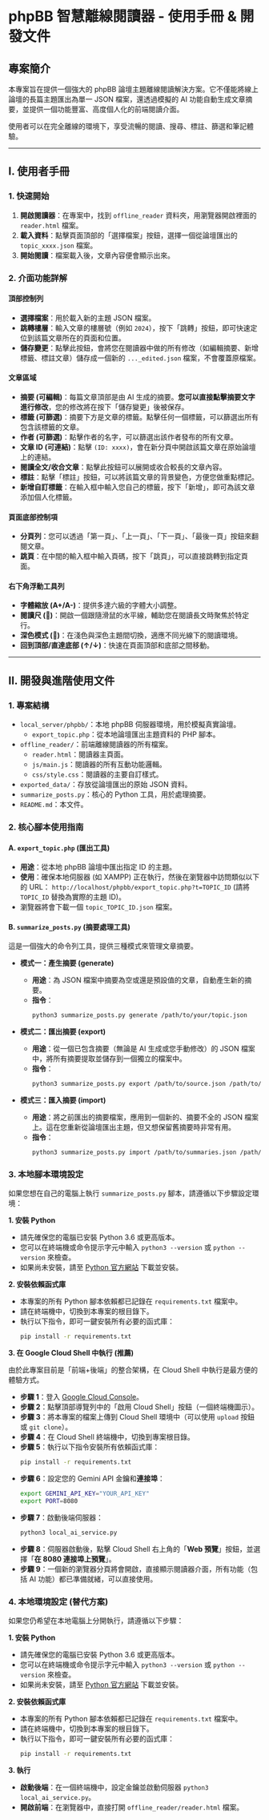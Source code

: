 
# phpBB 智慧離線閱讀器 - 使用手冊 & 開發文件

## 專案簡介

本專案旨在提供一個強大的 phpBB 論壇主題離線閱讀解決方案。它不僅能將線上論壇的長篇主題匯出為單一 JSON 檔案，還透過模擬的 AI 功能自動生成文章摘要，並提供一個功能豐富、高度個人化的前端閱讀介面。

使用者可以在完全離線的環境下，享受流暢的閱讀、搜尋、標註、篩選和筆記體驗。

---

## I. 使用者手冊

### 1. 快速開始

1.  **開啟閱讀器**：在專案中，找到 `offline_reader` 資料夾，用瀏覽器開啟裡面的 `reader.html` 檔案。
2.  **載入資料**：點擊頁面頂部的「選擇檔案」按鈕，選擇一個從論壇匯出的 `topic_xxxx.json` 檔案。
3.  **開始閱讀**：檔案載入後，文章內容便會顯示出來。

### 2. 介面功能詳解

#### 頂部控制列

*   **選擇檔案**：用於載入新的主題 JSON 檔案。
*   **跳轉樓層**：輸入文章的樓層號（例如 `2024`），按下「跳轉」按鈕，即可快速定位到該篇文章所在的頁面和位置。
*   **儲存變更**：點擊此按鈕，會將您在閱讀器中做的所有修改（如編輯摘要、新增標籤、標註文章）儲存成一個新的 `..._edited.json` 檔案，不會覆蓋原檔案。

#### 文章區域

*   **摘要 (可編輯)**：每篇文章頂部是由 AI 生成的摘要。**您可以直接點擊摘要文字進行修改**，您的修改將在按下「儲存變更」後被保存。
*   **標籤 (可篩選)**：摘要下方是文章的標籤。點擊任何一個標籤，可以篩選出所有包含該標籤的文章。
*   **作者 (可篩選)**：點擊作者的名字，可以篩選出該作者發布的所有文章。
*   **文章 ID (可連結)**：點擊 `(ID: xxxx)`，會在新分頁中開啟該篇文章在原始論壇上的連結。
*   **閱讀全文/收合文章**：點擊此按鈕可以展開或收合較長的文章內容。
*   **標註**：點擊「標註」按鈕，可以將該篇文章的背景變色，方便您做重點標記。
*   **新增自訂標籤**：在輸入框中輸入您自己的標籤，按下「新增」，即可為該文章添加個人化標籤。

#### 頁面底部控制項

*   **分頁列**：您可以透過「第一頁」、「上一頁」、「下一頁」、「最後一頁」按鈕來翻閱文章。
*   **跳頁**：在中間的輸入框中輸入頁碼，按下「跳頁」，可以直接跳轉到指定頁面。

#### 右下角浮動工具列

*   **字體縮放 (A+/A-)**：提供多達六級的字體大小調整。
*   **閱讀尺 (📏)**：開啟一個跟隨滑鼠的水平線，輔助您在閱讀長文時聚焦於特定行。
*   **深色模式 (🌙)**：在淺色與深色主題間切換，適應不同光線下的閱讀環境。
*   **回到頂部/直達底部 (↑/↓)**：快速在頁面頂部和底部之間移動。

---

## II. 開發與進階使用文件

### 1. 專案結構

*   `local_server/phpbb/`：本地 phpBB 伺服器環境，用於模擬真實論壇。
    *   `export_topic.php`：從本地論壇匯出主題資料的 PHP 腳本。
*   `offline_reader/`：前端離線閱讀器的所有檔案。
    *   `reader.html`：閱讀器主頁面。
    *   `js/main.js`：閱讀器的所有互動功能邏輯。
    *   `css/style.css`：閱讀器的主要自訂樣式。
*   `exported_data/`：存放從論壇匯出的原始 JSON 資料。
*   `summarize_posts.py`：核心的 Python 工具，用於處理摘要。
*   `README.md`：本文件。

### 2. 核心腳本使用指南

#### A. `export_topic.php` (匯出工具)

*   **用途**：從本地 phpBB 論壇中匯出指定 ID 的主題。
*   **使用**：確保本地伺服器 (如 XAMPP) 正在執行，然後在瀏覽器中訪問類似以下的 URL：
    `http://localhost/phpbb/export_topic.php?t=TOPIC_ID` (請將 `TOPIC_ID` 替換為實際的主題 ID)。
*   瀏覽器將會下載一個 `topic_TOPIC_ID.json` 檔案。

#### B. `summarize_posts.py` (摘要處理工具)

這是一個強大的命令列工具，提供三種模式來管理文章摘要。

*   **模式一：產生摘要 (generate)**
    *   **用途**：為 JSON 檔案中摘要為空或還是預設值的文章，自動產生新的摘要。
    *   **指令**：
        ```bash
        python3 summarize_posts.py generate /path/to/your/topic.json
        ```

*   **模式二：匯出摘要 (export)**
    *   **用途**：從一個已包含摘要（無論是 AI 生成或您手動修改）的 JSON 檔案中，將所有摘要提取並儲存到一個獨立的檔案中。
    *   **指令**：
        ```bash
        python3 summarize_posts.py export /path/to/source.json /path/to/summaries.json
        ```

*   **模式三：匯入摘要 (import)**
    *   **用途**：將之前匯出的摘要檔案，應用到一個新的、摘要不全的 JSON 檔案上。這在您重新從論壇匯出主題，但又想保留舊摘要時非常有用。
    *   **指令**：
        ```bash
        python3 summarize_posts.py import /path/to/summaries.json /path/to/target.json
        ```

### 3. 本地腳本環境設定

如果您想在自己的電腦上執行 `summarize_posts.py` 腳本，請遵循以下步驟設定環境：

**1. 安裝 Python**

*   請先確保您的電腦已安裝 Python 3.6 或更高版本。
*   您可以在終端機或命令提示字元中輸入 `python3 --version` 或 `python --version` 來檢查。
*   如果尚未安裝，請至 [Python 官方網站](https://www.python.org/downloads/) 下載並安裝。

**2. 安裝依賴函式庫**

*   本專案的所有 Python 腳本依賴都已記錄在 `requirements.txt` 檔案中。
*   請在終端機中，切換到本專案的根目錄下。
*   執行以下指令，即可一鍵安裝所有必要的函式庫：
    ```bash
    pip install -r requirements.txt
    ```

**3. 在 Google Cloud Shell 中執行 (推薦)**

由於此專案目前是「前端+後端」的整合架構，在 Cloud Shell 中執行是最方便的體驗方式。

*   **步驟 1**：登入 [Google Cloud Console](https://console.cloud.google.com/)。
*   **步驟 2**：點擊頂部導覽列中的「啟用 Cloud Shell」按鈕（一個終端機圖示）。
*   **步驟 3**：將本專案的檔案上傳到 Cloud Shell 環境中（可以使用 `upload` 按鈕或 `git clone`）。
*   **步驟 4**：在 Cloud Shell 終端機中，切換到專案根目錄。
*   **步驟 5**：執行以下指令安裝所有依賴函式庫：
    ```bash
    pip install -r requirements.txt
    ```
*   **步驟 6**：設定您的 Gemini API 金鑰和**連接埠**：
    ```bash
    export GEMINI_API_KEY="YOUR_API_KEY"
    export PORT=8080
    ```
*   **步驟 7**：啟動後端伺服器：
    ```bash
    python3 local_ai_service.py
    ```
*   **步驟 8**：伺服器啟動後，點擊 Cloud Shell 右上角的「**Web 預覽**」按鈕，並選擇「**在 8080 連接埠上預覽**」。
*   **步驟 9**：一個新的瀏覽器分頁將會開啟，直接顯示閱讀器介面，所有功能（包括 AI 功能）都已準備就緒，可以直接使用。


### 4. 本地環境設定 (替代方案)

如果您仍希望在本地電腦上分開執行，請遵循以下步驟：

**1. 安裝 Python**

*   請先確保您的電腦已安裝 Python 3.6 或更高版本。
*   您可以在終端機或命令提示字元中輸入 `python3 --version` 或 `python --version` 來檢查。
*   如果尚未安裝，請至 [Python 官方網站](https://www.python.org/downloads/) 下載並安裝。

**2. 安裝依賴函式庫**

*   本專案的所有 Python 腳本依賴都已記錄在 `requirements.txt` 檔案中。
*   請在終端機中，切換到本專案的根目錄下。
*   執行以下指令，即可一鍵安裝所有必要的函式庫：
    ```bash
    pip install -r requirements.txt
    ```

**3. 執行**
*   **啟動後端**：在一個終端機中，設定金鑰並啟動伺服器 `python3 local_ai_service.py`。
*   **開啟前端**：在瀏覽器中，直接打開 `offline_reader/reader.html` 檔案。


